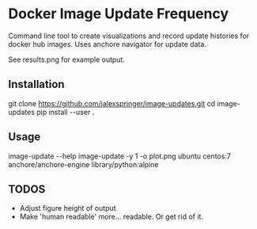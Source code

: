 # Docker Image Update Frequency
Command line tool to create visualizations and record update histories for docker hub images. Uses anchore navigator for update data. 

See results.png for example output.

## Installation
git clone https://github.com/jalexspringer/image-updates.git
cd image-updates
pip install --user .

## Usage
image-update --help
image-update -y 1 -o plot.png ubuntu centos:7 anchore/anchore-engine library/python:alpine

## TODOS
- Adjust figure height of output
- Make 'human readable' more... readable. Or get rid of it.

